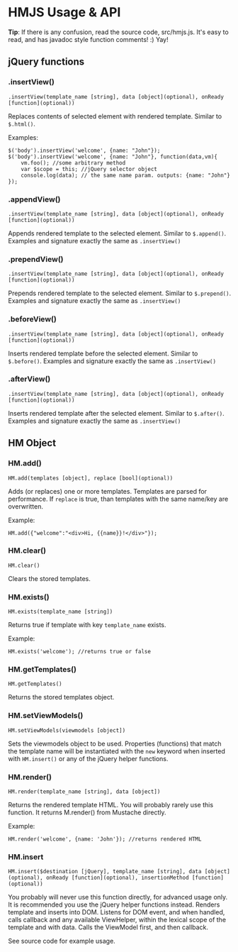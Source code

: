 # HMJS Usage & API

**Tip**: If there is any confusion, read the source code, src/hmjs.js. It's easy to read, and has javadoc style function comments! :) Yay!

## jQuery functions

### .insertView()

``.insertView(template_name [string], data [object](optional), onReady [function](optional))``

Replaces contents of selected element with rendered template. Similar to <code>$.html()</code>. 

Examples:

```JS
$('body').insertView('welcome', {name: "John"});
$('body').insertView('welcome', {name: "John"}, function(data,vm){
    vm.foo(); //some arbitrary method
    var $scope = this; //jQuery selector object
    console.log(data); // the same name param. outputs: {name: "John"}
});
```

### .appendView()

``.insertView(template_name [string], data [object](optional), onReady [function](optional))``

Appends rendered template to the selected element. Similar to <code>$.append()</code>. Examples and signature exactly the same as <code>.insertView()</code>

### .prependView()

``.insertView(template_name [string], data [object](optional), onReady [function](optional))``

Prepends rendered template to the selected element. Similar to <code>$.prepend()</code>. Examples and signature exactly the same as <code>.insertView()</code>

### .beforeView()

``.insertView(template_name [string], data [object](optional), onReady [function](optional))``

Inserts rendered template before the selected element. Similar to <code>$.before()</code>. Examples and signature exactly the same as <code>.insertView()</code>

### .afterView()

``.insertView(template_name [string], data [object](optional), onReady [function](optional))``

Inserts rendered template after the selected element. Similar to <code>$.after()</code>. Examples and signature exactly the same as <code>.insertView()</code>

## HM Object

### HM.add()

``HM.add(templates [object], replace [bool](optional))``

Adds (or replaces) one or more templates. Templates are parsed for performance. If <code>replace</code>
is true, than templates with the same name/key are overwritten.

Example:

```JS
HM.add({"welcome":"<div>Hi, {{name}}!</div>"});
```

### HM.clear()

``HM.clear()``

Clears the stored templates.

### HM.exists()

``HM.exists(template_name [string])``

Returns true if template with key <code>template_name</code> exists.

Example:

```JS
HM.exists('welcome'); //returns true or false
```

### HM.getTemplates()

``HM.getTemplates()``

Returns the stored templates object.

### HM.setViewModels()

``HM.setViewModels(viewmodels [object])``

Sets the viewmodels object to be used. Properties (functions) that match the template name will be instantiated
with the <code>new</code> keyword when inserted with <code>HM.insert()</code> or any of the jQuery helper functions.

### HM.render()

``HM.render(template_name [string], data [object])``

Returns the rendered template HTML. You will probably rarely use this function. It returns M.render() from Mustache
directly.

Example:

```JS
HM.render('welcome', {name: 'John'}); //returns rendered HTML
```

### HM.insert

``HM.insert($destination [jQuery], template_name [string], data [object](optional), onReady [function](optional), insertionMethod [function](optional))``

You probably will never use this function directly, for advanced usage only. It is recommended you use
the jQuery helper functions instead. Renders template and inserts into DOM. Listens for DOM event, and when handled, calls callback and
any available ViewHelper, within the lexical scope of the template and with data. Calls the ViewModel first,
and then callback.

See source code for example usage.